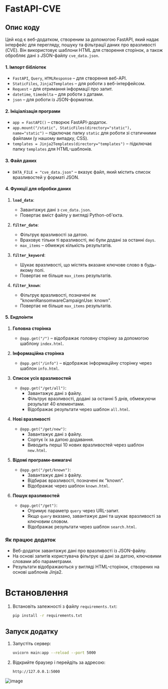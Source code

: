 # FastAPI-CVE

## Опис коду

Цей код є веб-додатком, створеним за допомогою FastAPI, який надає інтерфейс для перегляду, пошуку та фільтрації даних про вразливості (CVE). Він використовує шаблони HTML для створення сторінок, а також обробляє дані з JSON-файлу `cve_data.json`. 

#### 1. **Імпорт бібліотек**
- `FastAPI`, `Query`, `HTMLResponse` – для створення веб-API.
- `StaticFiles`, `Jinja2Templates` – для роботи з веб-інтерфейсом.
- `Request` – для отримання інформації про запит.
- `datetime`, `timedelta` – для роботи з датами.
- `json` – для роботи із JSON-форматом.

#### 2. **Ініціалізація програми**
- `app = FastAPI()` – створює FastAPI-додаток.
- `app.mount("/static", StaticFiles(directory="static"), name="static")` – підключає папку `static` для роботи зі статичними файлами (у нашому випадку, CSS).
- `templates = Jinja2Templates(directory="templates")` – підключає папку `templates` для HTML-шаблонів.

#### 3. **Файл даних**
- `DATA_FILE = "cve_data.json"` – вказує файл, який містить список вразливостей у форматі JSON.

#### 4. **Функції для обробки даних**
1. **`load_data`**:  
   - Завантажує дані з `cve_data.json`.
   - Повертає вміст файлу у вигляді Python-об'єкта.

2. **`filter_date`**:  
   - Фільтрує вразливості за датою.  
   - Враховує тільки ті вразливості, які були додані за останні `days`.  
   - `max_items` – обмежує кількість результатів.

3. **`filter_keyword`**:  
   - Шукає вразливості, що містять вказане ключове слово в будь-якому полі.  
   - Повертає не більше `max_items` результатів.

4. **`filter_known`**:  
   - Фільтрує вразливості, позначені як "knownRansomwareCampaignUse: known".  
   - Повертає не більше `max_items` результатів.

#### 5. **Ендпоінти**
1. **Головна сторінка**  
   - `@app.get("/")` – відображає головну сторінку за допомогою шаблону `index.html`.

2. **Інформаційна сторінка**  
   - `@app.get("/info")` – відображає інформаційну сторінку через шаблон `info.html`.

3. **Список усіх вразливостей**  
   - `@app.get("/get/all")`:  
     - Завантажує дані з файлу.  
     - Фільтрує вразливості, додані за останні 5 днів, обмежуючи результат 40 елементами.  
     - Відображає результати через шаблон `all.html`.  

4. **Нові вразливості**  
   - `@app.get("/get/new")`:  
     - Завантажує дані з файлу.  
     - Сортує їх за датою додавання.  
     - Виводить перші 10 нових вразливостей через шаблон `new.html`.

5. **Відомі програми-вимагачі**  
   - `@app.get("/get/known")`:  
     - Завантажує дані з файлу.  
     - Відбирає вразливості, позначені як "known".  
     - Відображає через шаблон `known.html`.

6. **Пошук вразливостей**  
   - `@app.get("/get")`:  
     - Отримує параметр `query` через URL-запит.  
     - Якщо `query` вказано, завантажує дані та шукає вразливості за ключовим словом.  
     - Відображає результати через шаблон `search.html`.


### Як працює додаток
- Веб-додаток завантажує дані про вразливості із JSON-файлу.  
- На основі запитів користувача фільтрує ці дані за датою, ключовими словами або параметрами.  
- Результати відображаються у вигляді HTML-сторінок, створених на основі шаблонів Jinja2.  



# Встановлення  

1. Встановіть залежності з файлу `requirements.txt`:  
   ```bash
   pip install -r requirements.txt
   ```  

## Запуск додатку  
1. Запустіть сервер:
   ```bash
   uvicorn main:app --reload --port 5000
   ```
2. Відкрийте браузер і перейдіть за адресою:  
   ```
   http://127.0.0.1:5000
   ```  



![image](https://github.com/user-attachments/assets/d9c2d97b-5289-4f4a-93f8-1fdf12a72c12)

